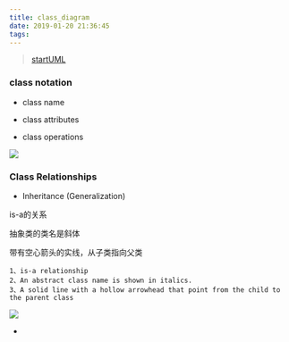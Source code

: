 ```yaml
---
title: class_diagram
date: 2019-01-20 21:36:45
tags:
---
```



> [startUML](https://blog.csdn.net/sam_shan/article/details/80585240)
### class notation

- class name 

- class attributes

- class operations


![](https://beer-1256523277.cos.ap-shanghai.myqcloud.com/blog/20190122001548.png
)
### Class Relationships


- Inheritance (Generalization)

is-a的关系

抽象类的类名是斜体

带有空心箭头的实线，从子类指向父类
```
1、is-a relationship
2、An abstract class name is shown in italics.
3、A solid line with a hollow arrowhead that point from the child to the parent class
```

![](https://beer-1256523277.cos.ap-shanghai.myqcloud.com/blog/20190122003315.png
)

- 